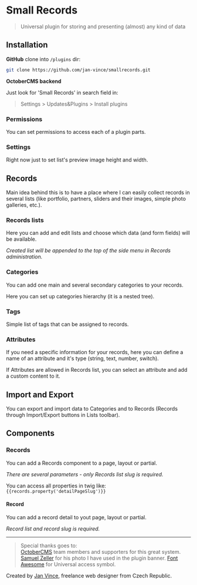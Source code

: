 # Small Records
> Universal plugin for storing and presenting (almost) any kind of data


## Installation

**GitHub** clone into `/plugins` dir:

```sh
git clone https://github.com/jan-vince/smallrecords.git
```

**OctoberCMS backend**

Just look for 'Small Records' in search field in:
> Settings > Updates&Plugins > Install plugins

### Permissions

You can set permissions to access each of a plugin parts.


### Settings

Right now just to set list's preview image height and width.


## Records

Main idea behind this is to have a place where I can easily collect records in several lists (like portfolio, partners, sliders and their images, simple photo galleries, etc.).

### Records lists

Here you can add and edit lists and choose which data (and form fields) will be available.

*Created list will be appended to the top of the side menu in Records administration.*

### Categories

You can add one main and several secondary categories to your records.

Here you can set up categories hierarchy (it is a nested tree).

### Tags

Simple list of tags that can be assigned to records.

### Attributes

If you need a specific information for your records, here you can define a name of an attribute and it's type (string, text, number, switch).

If Attributes are allowed in Records list, you can select an attribute and add a custom content to it.

## Import and Export

You can export and import data to Categories and to Records (Records through Import/Export buttons in Lists toolbar).


## Components

### Records

You can add a Records component to a page, layout or partial.

*There are several parameters - only Records list slug is required.*

You can access all properties in twig like: ````{{records.property('detailPageSlug')}}````

#### Record

You can add a record detail to yout page, layout or partial.

*Record list and record slug is required.*



----
> Special thanks goes to:    
> [OctoberCMS](http://www.octobercms.com) team members and supporters for this great system.
> [Samuel Zeller](https://unsplash.com/@samuelzeller) for his photo I have used in the plugin banner.
> [Font Awesome](http://www.fontawesome.io) for Universal access symbol.


Created by [Jan Vince](http://www.vince.cz), freelance web designer from Czech Republic.
